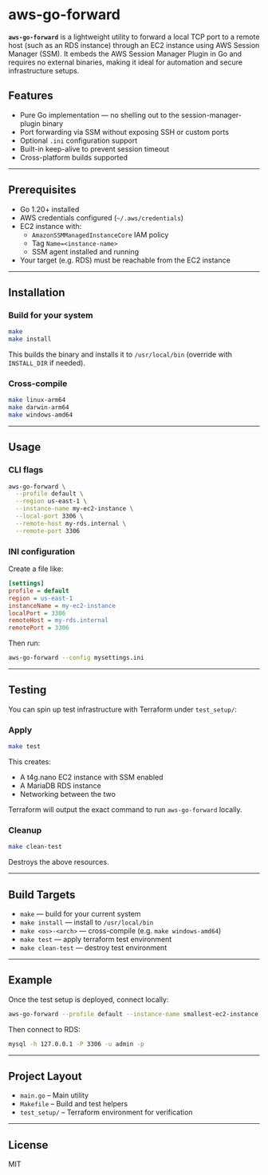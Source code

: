 # aws-go-forward

**`aws-go-forward`** is a lightweight utility to forward a local TCP port to a remote host (such as an RDS instance) through an EC2 instance using AWS Session Manager (SSM). It embeds the AWS Session Manager Plugin in Go and requires no external binaries, making it ideal for automation and secure infrastructure setups.

## Features

- Pure Go implementation — no shelling out to the session-manager-plugin binary
- Port forwarding via SSM without exposing SSH or custom ports
- Optional `.ini` configuration support
- Built-in keep-alive to prevent session timeout
- Cross-platform builds supported

---

## Prerequisites

- Go 1.20+ installed
- AWS credentials configured (`~/.aws/credentials`)
- EC2 instance with:
  - `AmazonSSMManagedInstanceCore` IAM policy
  - Tag `Name=<instance-name>`
  - SSM agent installed and running
- Your target (e.g. RDS) must be reachable from the EC2 instance

---

##  Installation

### Build for your system

```bash
make
make install
```

This builds the binary and installs it to `/usr/local/bin` (override with `INSTALL_DIR` if needed).

### Cross-compile

```bash
make linux-arm64
make darwin-arm64
make windows-amd64
```

---

##  Usage

### CLI flags

```bash
aws-go-forward \
  --profile default \
  --region us-east-1 \
  --instance-name my-ec2-instance \
  --local-port 3306 \
  --remote-host my-rds.internal \
  --remote-port 3306
```

### INI configuration

Create a file like:

```ini
[settings]
profile = default
region = us-east-1
instanceName = my-ec2-instance
localPort = 3306
remoteHost = my-rds.internal
remotePort = 3306
```

Then run:

```bash
aws-go-forward --config mysettings.ini
```

---

##  Testing

You can spin up test infrastructure with Terraform under `test_setup/`:

### Apply

```bash
make test
```

This creates:

- A t4g.nano EC2 instance with SSM enabled
- A MariaDB RDS instance
- Networking between the two

Terraform will output the exact command to run `aws-go-forward` locally.

### Cleanup

```bash
make clean-test
```

Destroys the above resources.

---

##  Build Targets

- `make` — build for your current system
- `make install` — install to `/usr/local/bin`
- `make <os>-<arch>` — cross-compile (e.g. `make windows-amd64`)
- `make test` — apply terraform test environment
- `make clean-test` — destroy test environment

---

##  Example

Once the test setup is deployed, connect locally:

```bash
aws-go-forward --profile default --instance-name smallest-ec2-instance --local-port 3306 --remote-host terraform-...rds.amazonaws.com --remote-port 3306 --region us-east-1
```

Then connect to RDS:

```bash
mysql -h 127.0.0.1 -P 3306 -u admin -p
```

---

##   Project Layout

- `main.go` – Main utility
- `Makefile` – Build and test helpers
- `test_setup/` – Terraform environment for verification


---

##  License

MIT
